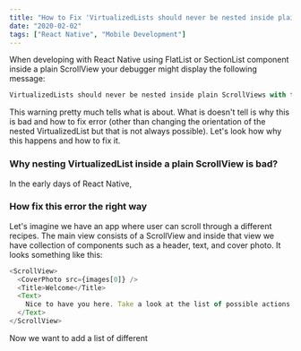 ```yaml
---
title: "How to Fix 'VirtualizedLists should never be nested inside plain ScrollViews'"
date: "2020-02-02"
tags: ["React Native", "Mobile Development"]
---
```


When developing with React Native using FlatList or SectionList component inside a plain ScrollView your debugger might display the following message:

```javascript
VirtualizedLists should never be nested inside plain ScrollViews with the same orientation - use another VirtualizedList-backed container instead.
```

This warning pretty much tells what is about. What is doesn't tell is why this is bad and how to fix error (other than changing the orientation of the nested VirtualizedList but that is not always possible). Let's look how why this happens and how to fix it.

### Why nesting VirtualizedList inside a plain ScrollView is bad?

In the early days of React Native,

### How fix this error the right way

Let's imagine we have an app where user can scroll through a different recipes. The main view consists of a ScrollView and inside that view we have collection of components such as a header, text, and cover photo. It looks something like this:

```javascript
<ScrollView>
  <CoverPhoto src={images[0]} />
  <Title>Welcome</Title>
  <Text>
    Nice to have you here. Take a look at the list of possible actions below
  </Text>
</ScrollView>
```

Now we want to add a list of different
